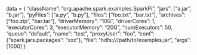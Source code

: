 



data = 
{
“className”: “org.apache.spark.examples.SparkPi”,
“jars”: [“a.jar”, “b.jar”],
“pyFiles”: [“a.py”, “b.py”],
“files”: [“foo.txt”, “bar.txt”],
“archives”: [“foo.zip”, “bar.tar”],
“driverMemory”: “10G”,
“driverCores”: 1,
“executorCores”: 3,
“executorMemory”: “20G”,
“numExecutors”: 50,
“queue”: “default”,
“name”: “test”,
“proxyUser”: “foo”,
“conf”: {“spark.jars.packages”: “xxx”},
“file”: “hdfs:///path/to/examples.jar”,
“args”: [1000]
}